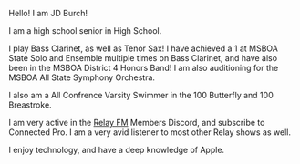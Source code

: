Hello! I am JD Burch!

I am a high school senior in High School.

I play Bass Clarinet, as well as Tenor Sax! I have achieved a 1 at MSBOA State Solo and Ensemble multiple times on Bass Clarinet, and have also been in the MSBOA District 4 Honors Band! I am also auditioning for the MSBOA All State Symphony Orchestra.

I also am a All Confrence Varsity Swimmer in the 100 Butterfly and 100 Breastroke.

I am very active in the [Relay FM](https://relay.fm) Members Discord, and subscribe to Connected Pro. I am a very avid listener to most other Relay shows as well.

I enjoy technology, and have a deep knowledge of Apple.
